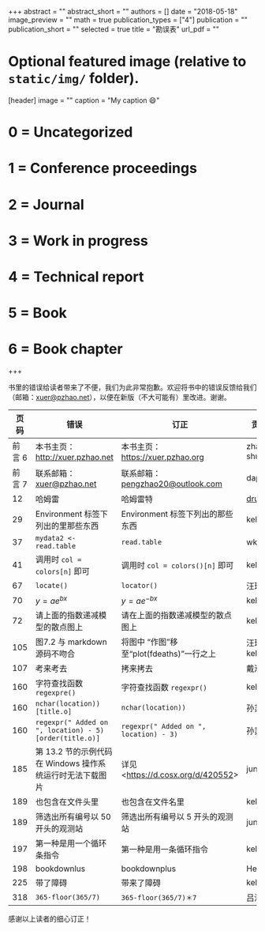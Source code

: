 +++
abstract = ""
abstract_short = ""
authors = []
date = "2018-05-18"
image_preview = ""
math = true
publication_types = ["4"]
publication = ""
publication_short = ""
selected = true
title = "勘误表"
url_pdf = ""

# Optional featured image (relative to `static/img/` folder).
[header]
image = ""
caption = "My caption :smile:"

# 0 = Uncategorized
# 1 = Conference proceedings
# 2 = Journal
# 3 = Work in progress
# 4 = Technical report
# 5 = Book
# 6 = Book chapter
+++


书里的错误给读者带来了不便，我们为此非常抱歉。欢迎将书中的错误反馈给我们（邮箱：<xuer@pzhao.net>），以便在新版（不大可能有）里改进。谢谢。

| 页码 |   错误   |   订正   | 贡献者 |
| --- | ------ | ------ | ---- |
| 前言 6 | 本书主页：http://xuer.pzhao.net | 本书主页：https://xuer.pzhao.org | zhao shujian  |
| 前言 7 | 联系邮箱：xuer@pzhao.net | 联系邮箱：pengzhao20@outlook.com | dapeng  |
|  12  |  哈姆雷  | 哈姆雷特 | [drunkevil](https://steemit.com/cn-reader/@drunkevil/reading-of-learning-r) |
| 29   |  Environment 标签下列出的里那些东西   |  Environment 标签下列出的那些东西  | kelffon  |
| 37   |  `mydata2 <- read.table`   |  `read.table`  | wky |
| 41   |  调用时 `col = colors[n]` 即可   |  调用时 `col = colors()[n]` 即可   | kelffon  |
| 67   |  `locate()`   |  `locator()`  | 汪琦 |
| 70   |   $y=ae^{bx}$   |  $y=ae^{-bx}$  | kelffon  |
| 72   |  请上面的指数递减模型的散点图上  |  请在上面的指数递减模型的散点图上  | kelffon  |
| 105  |  图7.2 与 markdown 源码不吻合  | 将图中 “作图”移至“plot(fdeaths)”一行之上  | 汪琦, kelffon |
| 107  | 考来考去 | 拷来拷去 | 戴瀚程 |
| 160  |  字符查找函数 `regexpre()`  | 字符查找函数 `regexpr()`   | kelffon  |
| 160  |  `nchar(location))[title.o]`  | `nchar(location))`   | 孙苏紫  |
| 160  |  `regexpr(" Added on ", location) - 5)[order(title.o)]`  | `regexpr(" Added on ", location) - 3)`   | 孙苏紫  |
| 185 | 第 13.2 节的示例代码在 Windows 操作系统运行时无法下载图片 | 详见 <<https://d.cosx.org/d/420552>> | junfei |
| 189  |  也包含在文件头里  |  也包含在文件名里  | kelffon  |
| 189  |  筛选出所有编号以 50 开头的观测站  |  筛选出所有编号以 5 开头的观测站  | junfei  |
| 197  | 第一种是用一个循环条指令   |  第一种是用一条循环指令  | kelffon  |
| 198  |  bookdownlus  | bookdownplus | Heaven |
| 225  |  带了障碍  |  带来了障碍  | kelffon  |
| 318  | `365-floor(365/7)` | `365-floor(365/7)＊7` | 吕海超 |

感谢以上读者的细心订正！
